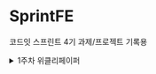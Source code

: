 # SprintFE
코드잇 스프린트 4기 과제/프로젝트 기록용

<details>
  <summary>1주차 위클리페이퍼</summary>

  ## CSS의 Cascading에 대해 설명해 주세요.<br>
  <s>CSS</s>는 <s>Cascading Style Sheet</s>의 약자로, 계층을 가진 스타일시트이다.
  여기서 계층이란
</details>
